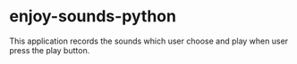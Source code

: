 # enjoy-sounds-python
 This application records the sounds which user choose and play when user press the play button.
